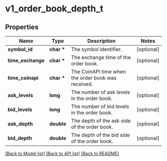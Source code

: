 # v1_order_book_depth_t

## Properties
Name | Type | Description | Notes
------------ | ------------- | ------------- | -------------
**symbol_id** | **char \*** | The symbol identifier. | [optional] 
**time_exchange** | **char \*** | The exchange time of the order book. | [optional] 
**time_coinapi** | **char \*** | The CoinAPI time when the order book was received. | [optional] 
**ask_levels** | **long** | The number of ask levels in the order book. | [optional] 
**bid_levels** | **long** | The number of bid levels in the order book. | [optional] 
**ask_depth** | **double** | The depth of the ask side of the order book. | [optional] 
**bid_depth** | **double** | The depth of the bid side of the order book. | [optional] 

[[Back to Model list]](../README.md#documentation-for-models) [[Back to API list]](../README.md#documentation-for-api-endpoints) [[Back to README]](../README.md)


